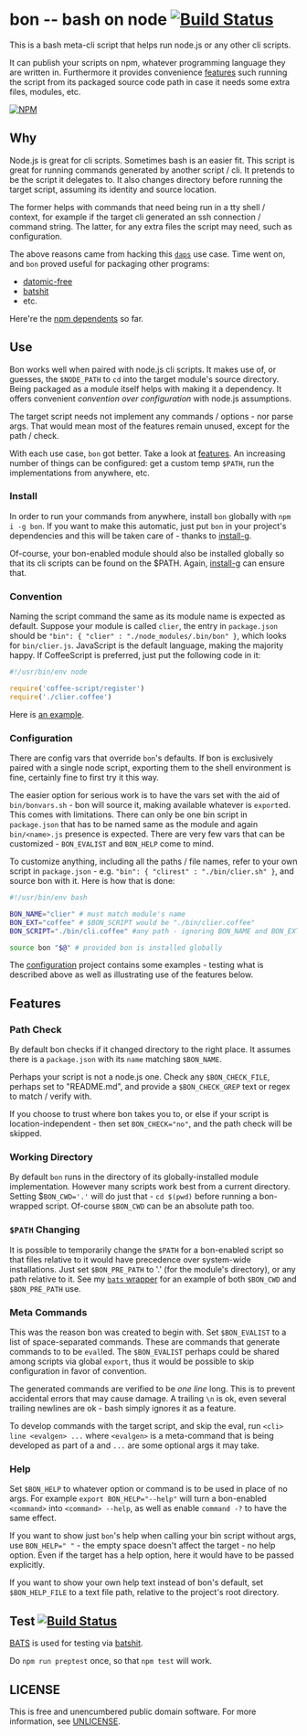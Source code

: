 # bon -- bash on node [![Build Status](https://img.shields.io/travis/orlin/bon.svg?style=flat)](https://travis-ci.org/orlin/bon)

This is a bash meta-cli script that helps run node.js or any other cli scripts.

It can publish your scripts on npm, whatever programming language they are written in.
Furthermore it provides convenience [features](#features) such running the script
from its packaged source code path in case it needs some extra files, modules, etc.

[![NPM](https://nodei.co/npm/bon.png?compact=true)](https://www.npmjs.org/package/bon)


## Why

Node.js is great for cli scripts.  Sometimes bash is an easier fit.
This script is great for running commands generated by another script / cli.
It pretends to be the script it delegates to.  It also changes directory
before running the target script, assuming its identity and source location.

The former helps with commands that need being run in a tty shell / context,
for example if the target cli generated an ssh connection / command string.
The latter, for any extra files the script may need, such as configuration.

The above reasons came from hacking this [`daps`](https://github.com/orlin/daps)
use case. Time went on, and `bon` proved useful for packaging other programs:

* [datomic-free](https://github.com/datomicon/datomic-free)
* [batshit](https://github.com/orlin/batshit)
* etc.

Here're the [npm dependents](https://www.npmjs.com/browse/depended/bon) so far.


## Use

Bon works well when paired with node.js cli scripts. It makes use of, or guesses,
the `$NODE_PATH` to `cd` into the target module's source directory.
Being packaged as a module itself helps with making it a dependency.
It offers convenient *convention over configuration* with node.js assumptions.

The target script needs not implement any commands / options - nor parse args.
That would mean most of the features remain unused, except for the path / check.

With each use case, `bon` got better.  Take a look at [features](#features).
An increasing number of things can be configured: get a custom temp `$PATH`,
run the implementations from anywhere, etc.


### Install

In order to run your commands from anywhere, install `bon` globally with
`npm i -g bon`.  If you want to make this automatic, just put `bon` in
your project's dependencies and this will be taken care of - thanks to
[install-g](https://github.com/orlin/install-g).

Of-course, your bon-enabled module should also be installed globally
so that its cli scripts can be found on the $PATH.  Again, [install-g](https://github.com/orlin/install-g) can ensure that.


### Convention

Naming the script command the same as its module name is expected as default.
Suppose your module is called `clier`, the entry in `package.json` should be
`"bin": { "clier" : "./node_modules/.bin/bon" }`, which looks for
`bin/clier.js`.  JavaScript is the default language, making the majority happy.
If CoffeeScript is preferred, just put the following code in it:

```js
#!/usr/bin/env node

require('coffee-script/register')
require('./clier.coffee')
```

Here is [an example](https://github.com/orlin/bon/tree/active/test/convention).


### Configuration

There are config vars that override `bon`'s defaults.
If bon is exclusively paired with a single node script,
exporting them to the shell environment is fine,
certainly fine to first try it this way.

The easier option for serious work is to have the vars set with the aid of
`bin/bonvars.sh` - bon will source it, making available whatever is `export`ed.
This comes with limitations. There can only be one bin script in `package.json`
that has to be named same as the module and again `bin/<name>.js` presence
is expected.  There are very few vars that can be customized - `BON_EVALIST`
and `BON_HELP` come to mind.

To customize anything, including all the paths / file names, refer to your own
script in `package.json` - e.g. `"bin": { "clirest" : "./bin/clier.sh" }`, and
source bon with it.  Here is how that is done:

```bash
#!/usr/bin/env bash

BON_NAME="clier" # must match module's name
BON_EXT="coffee" # $BON_SCRIPT would be "./bin/clier.coffee"
BON_SCRIPT="./bin/cli.coffee" #any path - ignoring BON_NAME and BON_EXT

source bon "$@" # provided bon is installed globally
```

The [configuration](https://github.com/orlin/bon/tree/active/test/configuration)
project contains some examples - testing what is described above as well as
illustrating use of the features below.


## Features

### Path Check

By default bon checks if it changed directory to the right place.
It assumes there is a `package.json` with its `name` matching `$BON_NAME`.

Perhaps your script is not a node.js one.  Check any `$BON_CHECK_FILE`,
perhaps set to "README.md", and provide a `$BON_CHECK_GREP`
text or regex to match / verify with.

If you choose to trust where bon takes you to,
or else if your script is location-independent - then
set `BON_CHECK="no"`, and the path check will be skipped.


### Working Directory

By default `bon` runs in the directory of its globally-installed module
implementation.  However many scripts work best from a current directory.
Setting $`BON_CWD='.'` will do just that - `cd $(pwd)` before running
a bon-wrapped script.  Of-course `$BON_CWD` can be an absolute path too.


### `$PATH` Changing

It is possible to temporarily change the `$PATH` for a bon-enabled script so that
files relative to it would have precedence over system-wide installations.
Just set `$BON_PRE_PATH` to '.' (for the module's directory), or any path
relative to it.
See my [`bats` wrapper](https://github.com/orlin/batshit/blob/active/bin/batshit.sh)
for an example of both `$BON_CWD` and `$BON_PRE_PATH` use.


### Meta Commands

This was the reason bon was created to begin with.
Set `$BON_EVALIST` to a list of space-separated commands.
These are commands that generate commands to to be `eval`led.
The `$BON_EVALIST` perhaps could be shared among scripts via global `export`,
thus it would be possible to skip configuration in favor of convention.

The generated commands are verified to be *one line* long.
This is to prevent accidental errors that may cause damage.
A trailing `\n` is ok, even several trailing newlines are ok -
bash simply ignores it as a feature.

To develop commands with the target script, and skip the eval, run
`<cli> line <evalgen> ...` where `<evalgen>` is a meta-command that is
being developed as part of a <cli> and `...` are some optional args it may take.


### Help

Set `$BON_HELP` to whatever option or command is to be used in place of no args.
For example `export BON_HELP="--help"` will turn a bon-enabled `<command>`
into `<command> --help`, as well as enable `command -?` to have the same effect.

If you want to show just `bon`'s help when calling your bin script without args,
use `BON_HELP=" "` - the empty space doesn't affect the target - no help option.
Even if the target has a help option, here it would have to be passed explicitly.

If you want to show your own help text instead of bon's default, set
`$BON_HELP_FILE` to a text file path, relative to the project's root directory.


## Test [![Build Status](https://img.shields.io/travis/orlin/bon.svg?style=flat)](https://travis-ci.org/orlin/bon)

[BATS](https://github.com/sstephenson/bats) is used for testing via
[batshit](https://github.com/orlin/batshit).

Do `npm run preptest` once, so that `npm test` will work.


## LICENSE

This is free and unencumbered public domain software.
For more information, see [UNLICENSE](http://unlicense.org).

